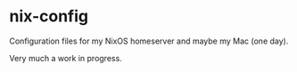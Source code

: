 # nix-config

Configuration files for my NixOS homeserver and maybe my Mac (one day).

Very much a work in progress.
